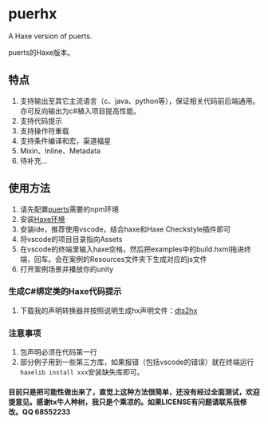 # puerhx
A Haxe version of puerts.

puerts的Haxe版本。

## 特点
1. 支持输出至其它主流语言（c、java、python等），保证相关代码前后端通用。亦可反向输出为c#植入项目提高性能。
2. 支持代码提示
3. 支持操作符重载
4. 支持条件编译和宏，渠道福星
5. Mixin、Inline、Metadata
6. 待补充...


## 使用方法
1. 请先配置[puerts](https://github.com/Tencent/puerts)需要的npm环境
2. 安装[Haxe环境](https://haxe.org/download/)
3. 安装ide，推荐使用vscode，结合haxe和Haxe Checkstyle插件即可
4. 将vscode的项目目录指向Assets
5. 在vscode的终端里输入haxe空格，然后把examples中的build.hxml拖进终端，回车。会在案例的Resources文件夹下生成对应的js文件
6. 打开案例场景并播放你的unity


### 生成C#绑定类的Haxe代码提示
1. 下载我的声明转换器并按照说明生成hx声明文件：[dts2hx](https://github.com/bjfumac/dts2hx)

### 注意事项
1. 包声明必须在代码第一行
2. 部分例子用到一些第三方库，如果报错（包括vscode的错误）就在终端运行 `haxelib install xxx`安装缺失库即可。



#### 目前只是把可能性做出来了，直觉上这种方法很简单，还没有经过全面测试，欢迎提意见。感谢tx牛人种树，我只是个乘凉的。如果LICENSE有问题请联系我修改。QQ 68552233